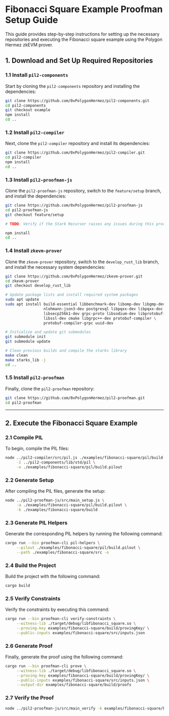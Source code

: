 # Fibonacci Square Example Proofman Setup Guide

This guide provides step-by-step instructions for setting up the necessary repositories and executing the Fibonacci square example using the Polygon Hermez zkEVM prover.

## 1. Download and Set Up Required Repositories

### 1.1 Install `pil2-components`

Start by cloning the `pil2-components` repository and installing the dependencies:

```bash
git clone https://github.com/0xPolygonHermez/pil2-components.git
cd pil2-components
git checkout example
npm install
cd ..
```

### 1.2 Install `pil2-compiler`

Next, clone the `pil2-compiler` repository and install its dependencies:

```bash
git clone https://github.com/0xPolygonHermez/pil2-compiler.git
cd pil2-compiler
npm install
cd ..
```

### 1.3 Install `pil2-proofman-js`

Clone the `pil2-proofman-js` repository, switch to the `feature/setup` branch, and install the dependencies:

```bash
git clone https://github.com/0xPolygonHermez/pil2-proofman-js
cd pil2-proofman-js
git checkout feature/setup

# TODO: Verify if the Stark Recurser raises any issues during this process

npm install
cd ..
```

### 1.4 Install `zkevm-prover`

Clone the `zkevm-prover` repository, switch to the `develop_rust_lib` branch, and install the necessary system dependencies:

```bash
git clone https://github.com/0xPolygonHermez/zkevm-prover.git
cd zkevm-prover
git checkout develop_rust_lib

# Update package lists and install required system packages
sudo apt update
sudo apt install build-essential libbenchmark-dev libomp-dev libgmp-dev \
                 nlohmann-json3-dev postgresql libpqxx-dev libpqxx-doc nasm \
                 libsecp256k1-dev grpc-proto libsodium-dev libprotobuf-dev \
                 libssl-dev cmake libgrpc++-dev protobuf-compiler \
                 protobuf-compiler-grpc uuid-dev

# Initialize and update git submodules
git submodule init
git submodule update

# Clean previous builds and compile the starks library
make clean
make starks_lib -j
cd ..
```

### 1.5 Install `pil2-proofman`

Finally, clone the `pil2-proofman` repository:

```bash
git clone https://github.com/0xPolygonHermez/pil2-proofman.git
cd pil2-proofman
```

---

## 2. Execute the Fibonacci Square Example

### 2.1 Compile PIL

To begin, compile the PIL files:

```bash
node ../pil2-compiler/src/pil.js ./examples/fibonacci-square/pil/build.pil \
     -I ../pil2-components/lib/std/pil \
     -o ./examples/fibonacci-square/pil/build.pilout
```

### 2.2 Generate Setup

After compiling the PIL files, generate the setup:

```bash
node ../pil2-proofman-js/src/main_setup.js \
     -a ./examples/fibonacci-square/pil/build.pilout \
     -b ./examples/fibonacci-square/build
```

### 2.3 Generate PIL Helpers

Generate the corresponding PIL helpers by running the following command:

```bash
cargo run --bin proofman-cli pil-helpers \
     --pilout ./examples/fibonacci-square/pil/build.pilout \
     --path ./examples/fibonacci-square/src -o
```

### 2.4 Build the Project

Build the project with the following command:

```bash
cargo build
```

### 2.5 Verify Constraints

Verify the constraints by executing this command:

```bash
cargo run --bin proofman-cli verify-constraints \
     --witness-lib ./target/debug/libfibonacci_square.so \
     --proving-key examples/fibonacci-square/build/provingKey/ \
     --public-inputs examples/fibonacci-square/src/inputs.json
```

### 2.6 Generate Proof

Finally, generate the proof using the following command:

```bash
cargo run --bin proofman-cli prove \
     --witness-lib ./target/debug/libfibonacci_square.so \
     --proving-key examples/fibonacci-square/build/provingKey/ \
     --public-inputs examples/fibonacci-square/src/inputs.json \
     --output-dir examples/fibonacci-square/build/proofs
```

### 2.7 Verify the Proof

```bash
node ../pil2-proofman-js/src/main_verify -k examples/fibonacci-square/build/provingKey/ -p examples/fibonacci-square/build/proofs
```
